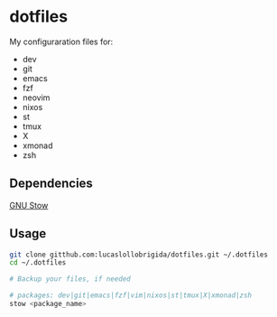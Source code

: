 # dotfiles

My configuraration files for:

+ dev
+ git
+ emacs
+ fzf
+ neovim
+ nixos
+ st
+ tmux
+ X
+ xmonad
+ zsh

## Dependencies

[GNU Stow](https://www.gnu.org/software/stow/)

## Usage

```sh
git clone gitthub.com:lucaslollobrigida/dotfiles.git ~/.dotfiles
cd ~/.dotfiles

# Backup your files, if needed

# packages: dev|git|emacs|fzf|vim|nixos|st|tmux|X|xmonad|zsh
stow <package_name>
```
